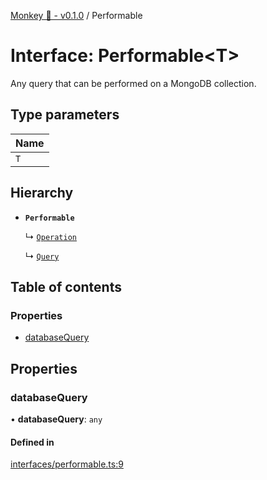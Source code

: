 [Monkey 🐒 - v0.1.0](../README.md) / Performable

# Interface: Performable<T\>

Any query that can be performed on a MongoDB collection.

## Type parameters

| Name |
| :------ |
| `T` |

## Hierarchy

- **`Performable`**

  ↳ [`Operation`](Operation.md)

  ↳ [`Query`](Query.md)

## Table of contents

### Properties

- [databaseQuery](Performable.md#databasequery)

## Properties

### databaseQuery

• **databaseQuery**: `any`

#### Defined in

[interfaces/performable.ts:9](https://github.com/bpisano/monkey/blob/62534c6/src/interfaces/performable.ts#L9)
